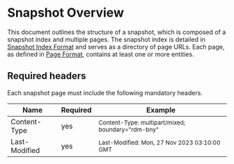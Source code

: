 # Snapshot Overview
This document outlines the structure of a snapshot, which is composed of a snapshot index and multiple pages. 
The snapshot index is detailed in [Snapshot Index Format](./snapshot/index_format.md) and serves as a directory of page URLs. 
Each page, as defined in [Page Format](./page_format.md), contains at least one or more entities.

## Required headers
Each snapshot page must include the following mandatory headers.

| Name           | Required | Example                                                      |
|----------------|----------|--------------------------------------------------------------|
| Content-Type   | yes      | <sup>Content-Type: multipart/mixed; boundary="rdm-bny"</sup> |
| Last-Modified  | yes      | <sup>Last-Modified: Mon, 27 Nov 2023 03:10:00 GMT</sup>      |
